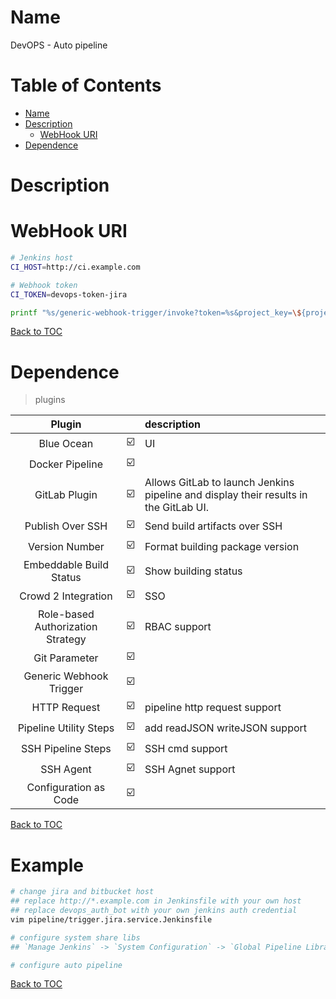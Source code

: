 Name
=================

DevOPS - Auto pipeline

Table of Contents
=================

* [Name](#name)
* [Description](#description)
    * [WebHook URI](#webhook-uri)
* [Dependence](#dependence)

Description
======


WebHook URI
======
```bash
# Jenkins host
CI_HOST=http://ci.example.com

# Webhook token
CI_TOKEN=devops-token-jira

printf "%s/generic-webhook-trigger/invoke?token=%s&project_key=\${project.key}\n" "$CI_HOST" "$CI_TOKEN"
```
[Back to TOC](#table-of-contents)

Dependence
======
> plugins

|              Plugin               |      | description                                                  |
| :-------------------------------: | ---- | :----------------------------------------------------------- |
|            Blue Ocean             | ☑️    | UI                                                           |
|          Docker Pipeline          | ☑️    |                                                              |
|           GitLab Plugin           | ☑️    | Allows GitLab to launch Jenkins pipeline and display their results in the GitLab UI. |
|         Publish Over SSH          | ☑️    | Send build artifacts over SSH                                |
|          Version Number           | ☑️    | Format building package version                              |
|      Embeddable Build Status      | ☑️    | Show building status                                         |
|        Crowd 2 Integration        | ☑️    | SSO                                                          |
| Role-based Authorization Strategy | ☑️    | RBAC support                                                 |
|           Git Parameter           | ☑️    |                                                              |
|      Generic Webhook Trigger      | ☑️    |                                                              |
|           HTTP Request            | ☑️    | pipeline http request support                                |
|      Pipeline Utility Steps       | ☑️    | add readJSON writeJSON support                               |
|        SSH Pipeline Steps         | ☑️    | SSH cmd support                                              |
|             SSH Agent             | ☑️    | SSH Agnet support                                            |
|       Configuration as Code       | ☑️    |                                                              |

[Back to TOC](#table-of-contents)


Example
======
```bash
# change jira and bitbucket host
## replace http://*.example.com in Jenkinsfile with your own host
## replace devops_auth_bot with your own jenkins auth credential 
vim pipeline/trigger.jira.service.Jenkinsfile

# configure system share libs
## `Manage Jenkins` -> `System Configuration` -> `Global Pipeline Libraries` -> `Library` -> `Add`

# configure auto pipeline

```
[Back to TOC](#table-of-contents)
